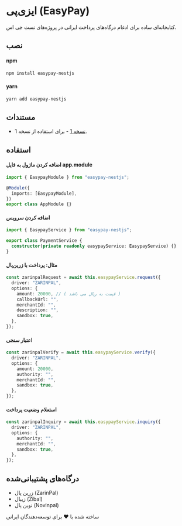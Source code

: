 # ایزی‌پی (EasyPay)

کتابخانه‌ای ساده برای ادغام درگاه‌های پرداخت ایرانی در پروژه‌های نست جی اس.

## نصب

#### npm

```bash
npm install easypay-nestjs
```

#### yarn

```bash
yarn add easypay-nestjs
```

## مستندات

- [نسخه 1](https://github.com/amirghdev/easypay-nestjs/blob/main/v1.md) - برای استفاده از نسخه 1.

## استفاده

#### اضافه کردن ماژول به فایل app.module

```typescript
import { EasypayModule } from "easypay-nestjs";

@Module({
  imports: [EasypayModule],
})
export class AppModule {}
```

#### اضافه کردن سرویس

```typescript
import { EasypayService } from "easypay-nestjs";

export class PaymentService {
  constructor(private readonly easypayService: EasypayService) {}
}
```

#### مثال: پرداخت با زرین‌پال

```typescript
const zarinpalRequest = await this.easypayService.request({
  driver: "ZARINPAL",
  options: {
    amount: 20000, // ( قیمت به ریال می باشد )
    callbackUrl: "",
    merchantId: "",
    description: "",
    sandbox: true,
  },
});
```

#### اعتبار سنجی

```typescript
const zarinpalVerify = await this.easypayService.verify({
  driver: "ZARINPAL",
  options: {
    amount: 20000,
    authority: "",
    merchantId: "",
    sandbox: true,
  },
});
```

#### استعلام وضعیت پرداخت

```typescript
const zarinpalInquiry = await this.easypayService.inquiry({
  driver: "ZARINPAL",
  options: {
    authority: "",
    merchantId: "",
    sandbox: true,
  },
});
```

## درگاه‌های پشتیبانی‌شده

- زرین‌ پال (ZarinPal)
- زیبال (Zibal)
- نوین پال (Novinpal)

ساخته شده با ❤️ برای توسعه‌دهندگان ایرانی
